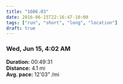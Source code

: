 ```yaml
---
title: "1606.03"
date: 2016-06-15T22:16:47-10:00
tags: ["run", "short", "long", "location"]
draft: true
---
```


### Wed, Jun 15, 4:02 AM

**Duration:** 00:49:31  
**Distance:** 4.1 mi  
**Avg. pace:** 12'03" /mi
